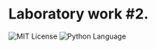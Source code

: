 # Laboratory work #2.
<img src="https://img.shields.io/github/license/DimaPermyakov/IU5?color=brightgreen" alt="MIT License"> <img src="https://img.shields.io/badge/language-Python-green.svg" alt="Python Language">
